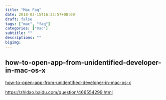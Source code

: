 ```yaml
---
title: "Mac Faq"
date: 2018-03-15T16:33:57+08:00
draft: false
tags: ["mac", "faq"]
categories: ["mac"]
subtitle: ""
descriptions: ""
bigimg:
---
```


## how-to-open-app-from-unidentified-developer-in-mac-os-x

[how-to-open-app-from-unidentified-developer-in-mac-os-x](https://www.igeeksblog.com/how-to-open-app-from-unidentified-developer-in-mac-os-x/)

https://zhidao.baidu.com/question/466554299.html